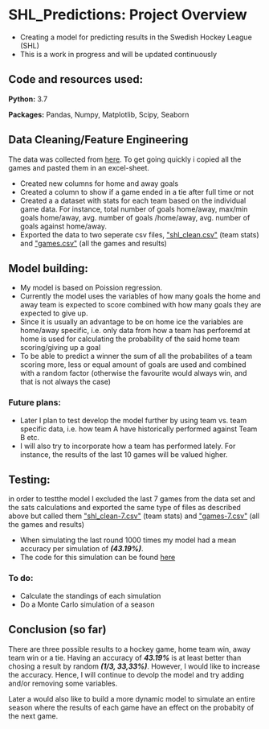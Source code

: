 # SHL_Predictions: Project Overview
- Creating a model for predicting results in the Swedish Hockey League (SHL)
- This is a work in progress and will be updated continuously

## Code and resources used:
**Python:** 3.7

**Packages:** Pandas, Numpy, Matplotlib, Scipy, Seaborn


## Data Cleaning/Feature Engineering
The data was collected from [here](https://stats.swehockey.se/ScheduleAndResults/Schedule/10371). To get going quickly i copied all the games and pasted them in an excel-sheet.

- Created new columns for home and away goals
- Created a column to show if a game ended in a tie after full time or not
- Created a a dataset with stats for each team based on the individual game data. For instance, total number of goals home/away, max/min goals home/away, avg. number of goals /home/away, avg. number of goals against home/away.
- Exported the data to two seperate csv files, ["shl_clean.csv"](https://github.com/tlondahl/SHL_Predictions/blob/master/SHL%2019/shl_clean.csv) (team stats) and ["games.csv"](https://github.com/tlondahl/SHL_Predictions/blob/master/SHL%2019/games.csv) (all the games and results)

## Model building:
- My model is based on Poission regression.
- Currently the model uses the variables of how many goals the home and away team is expected to score combined with how many goals they are expected to give up.
- Since it is usually an advantage to be on home ice the variables are home/away specific, i.e. only data from how a team has perforemd at home is used for calculating the  probability of the said home team scoring/giving up a goal
- To be able to predict a winner the sum of all the probabilites of a team scoring more, less or equal amount of goals are used and combined with a random factor (otherwise the favourite would always win, and that is not always the case)
### Future plans:
- Later I plan to test develop the model further by using team vs. team specific data, i.e. how team A have historically performed against Team B etc.
- I will also try to incorporate how a team has performed lately. For instance, the results of the last 10 games will be valued higher.

## Testing:
in order to testthe model I excluded the last 7 games from the data set and the sats calculations and exported the same type of files as described above but called them ["shl_clean-7.csv"](https://github.com/tlondahl/SHL_Predictions/blob/master/SHL%2019/shl_clean-7.csv) (team stats) and ["games-7.csv"](https://github.com/tlondahl/SHL_Predictions/blob/master/SHL%2019/games-7.csv) (all the games and results)
- When simulating the last round 1000 times my model had a mean accuracy per simulation of **_(43.19%)_**.
- The code for this simulation can be found [here](https://github.com/tlondahl/SHL_Predictions/blob/master/SHL%2019/last_round_sim.py)

### To do:
- Calculate the standings of each simulation
- Do a Monte Carlo simulation of a season

## Conclusion (so far)
There are three possible results to a hockey game, home team win, away team win or a tie. Having an accuracy of **_43.19%_** is at least better than chosing a result by random **_(1/3, 33,33%)_**. However, I would like to increase the accuracy. Hence, I will continue to devolp the model and try adding and/or removing some variables.


Later a would also like to build a more dynamic model to simulate an entire season where the results of each game have an effect on the probabity of the next game. 
